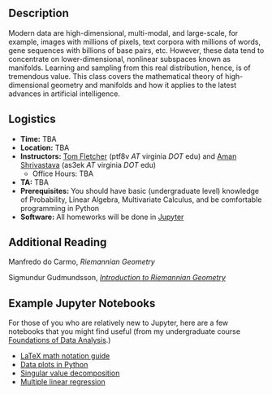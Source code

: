 ## Description

Modern data are high-dimensional, multi-modal, and large-scale, for example, images with millions of pixels, text corpora with millions of words, gene sequences with billions of base pairs, etc. However, these data tend to concentrate on lower-dimensional, nonlinear subspaces known as manifolds. Learning and sampling from this real distribution, hence, is of tremendous value. This class covers the mathematical theory of
high-dimensional geometry and manifolds and how it applies to the latest advances in artificial intelligence.

## Logistics

* **Time:** TBA
* **Location:** TBA
* **Instructors:** [Tom Fletcher](https://engineering.virginia.edu/faculty/tom-fletcher) (ptf8v *AT* virginia *DOT* edu) and [Aman Shrivastava](https://4m4n5.github.io/) (as3ek *AT* virginia *DOT* edu)
  - Office Hours: TBA
* **TA:** TBA
* **Prerequisites:** You should have basic (undergraduate level) knowledge of Probability, Linear Algebra, Multivariate Calculus, and be comfortable programming in Python
* **Software:** All homeworks will be done in [Jupyter](https://jupyter.org)

## Additional Reading

Manfredo do Carmo, *Riemannian Geometry*

Sigmundur Gudmundsson, [*Introduction to Riemannian Geometry*](http://www.matematik.lu.se/matematiklu/personal/sigma/Riemann.pdf)

## Example Jupyter Notebooks

For those of you who are relatively new to Jupyter, here are a few notebooks that you might find useful (from my undergraduate course [Foundations of Data Analysis](https://tomfletcher.github.io/FoDA/).)

* [LaTeX math notation guide](https://tomfletcher.github.io/FoDA/examples/MathNotationGuide.ipynb)
* [Data plots in Python](https://tomfletcher.github.io/FoDA/examples/SimpleDataPlots.ipynb)
* [Singular value decomposition](https://tomfletcher.github.io/FoDA/examples/SVD.ipynb)
* [Multiple linear regression](https://tomfletcher.github.io/FoDA/examples/MultipleLinearRegression.ipynb)
